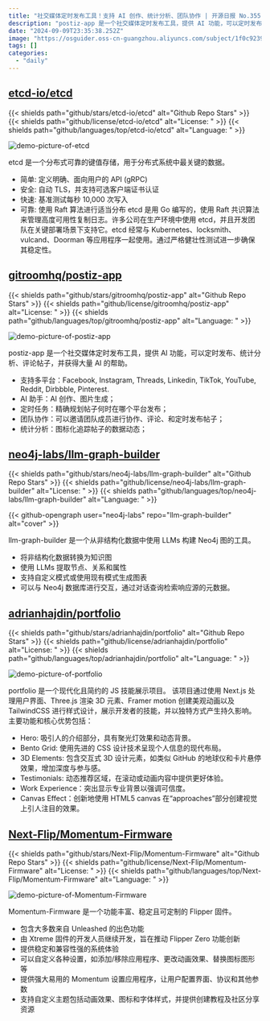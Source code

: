 ```yaml
---
title: "社交媒体定时发布工具！支持 AI 创作、统计分析、团队协作 | 开源日报 No.355"
description: "postiz-app 是一个社交媒体定时发布工具，提供 AI 功能，可以定时发布、统计分析、评论帖子，并获得大量 AI 的帮助。"
date: "2024-09-09T23:35:38.252Z"
image: "https://osguider.oss-cn-guangzhou.aliyuncs.com/subject/1f0c9239d51e67cd1074642cf0449b0c.png"
tags: []
categories:
  - "daily"
---
```


## [etcd-io/etcd](https://github.com/etcd-io/etcd)

{{< shields path="github/stars/etcd-io/etcd" alt="Github Repo Stars" >}} {{< shields path="github/license/etcd-io/etcd" alt="License: " >}} {{< shields path="github/languages/top/etcd-io/etcd" alt="Language: " >}}

![demo-picture-of-etcd](https://static.osguider.com/subject/github/etcd-io/etcd/d665ec9c96d8d772ea5015c7a7ee130c.png)

etcd 是一个分布式可靠的键值存储，用于分布式系统中最关键的数据。

- 简单: 定义明确、面向用户的 API (gRPC)
- 安全: 自动 TLS，并支持可选客户端证书认证
- 快速: 基准测试每秒 10,000 次写入
- 可靠: 使用 Raft 算法进行适当分布
etcd 是用 Go 编写的，使用 Raft 共识算法来管理高度可用性复制日志。许多公司在生产环境中使用 etcd，并且开发团队在关键部署场景下支持它。etcd 经常与 Kubernetes、locksmith、vulcand、Doorman 等应用程序一起使用。通过严格健壮性测试进一步确保其稳定性。
  
## [gitroomhq/postiz-app](https://github.com/gitroomhq/postiz-app)

{{< shields path="github/stars/gitroomhq/postiz-app" alt="Github Repo Stars" >}} {{< shields path="github/license/gitroomhq/postiz-app" alt="License: " >}} {{< shields path="github/languages/top/gitroomhq/postiz-app" alt="Language: " >}}

![demo-picture-of-postiz-app](https://static.osguider.com/subject/github/gitroomhq/postiz-app/c62f38936673966ebef304c675529fa8.gif)

postiz-app 是一个社交媒体定时发布工具，提供 AI 功能，可以定时发布、统计分析、评论帖子，并获得大量 AI 的帮助。

- 支持多平台：Facebook, Instagram, Threads, Linkedin, TikTok, YouTube, Reddit, Dirbbble, Pinterest.
- AI 助手：AI 创作、图片生成；
- 定时任务：精确规划帖子何时在哪个平台发布；
- 团队协作：可以邀请团队成员进行协作、评论、和定时发布帖子；
- 统计分析：图标化追踪帖子的数据动态；
  
## [neo4j-labs/llm-graph-builder](https://github.com/neo4j-labs/llm-graph-builder)

{{< shields path="github/stars/neo4j-labs/llm-graph-builder" alt="Github Repo Stars" >}} {{< shields path="github/license/neo4j-labs/llm-graph-builder" alt="License: " >}} {{< shields path="github/languages/top/neo4j-labs/llm-graph-builder" alt="Language: " >}}

{{< github-opengraph user="neo4j-labs" repo="llm-graph-builder" alt="cover" >}}

llm-graph-builder 是一个从非结构化数据中使用 LLMs 构建 Neo4j 图的工具。

- 将非结构化数据转换为知识图
- 使用 LLMs 提取节点、关系和属性
- 支持自定义模式或使用现有模式生成图表
- 可以与 Neo4j 数据库进行交互，通过对话查询检索响应源的元数据。
  
## [adrianhajdin/portfolio](https://github.com/adrianhajdin/portfolio)

{{< shields path="github/stars/adrianhajdin/portfolio" alt="Github Repo Stars" >}} {{< shields path="github/license/adrianhajdin/portfolio" alt="License: " >}} {{< shields path="github/languages/top/adrianhajdin/portfolio" alt="Language: " >}}

![demo-picture-of-portfolio](https://static.osguider.com/subject/github/adrianhajdin/portfolio/770b14d8ee5ebe16066549d9a439df6e.png)

portfolio 是一个现代化且简约的 JS 技能展示项目。
该项目通过使用 Next.js 处理用户界面、Three.js 渲染 3D 元素、Framer motion 创建美观动画以及 TailwindCSS 进行样式设计，展示开发者的技能，并以独特方式产生持久影响。
主要功能和核心优势包括：

- Hero: 吸引人的介绍部分，具有聚光灯效果和动态背景。
- Bento Grid: 使用先进的 CSS 设计技术呈现个人信息的现代布局。
- 3D Elements: 包含交互式 3D 设计元素，如类似 GitHub 的地球仪和卡片悬停效果，增加深度与参与感。
- Testimonials: 动态推荐区域，在滚动或动画内容中提供更好体验。
- Work Experience：突出显示专业背景以强调可信度。
- Canvas Effect：创新地使用 HTML5 canvas 在“approaches”部分创建视觉上引人注目的效果。
  
## [Next-Flip/Momentum-Firmware](https://github.com/Next-Flip/Momentum-Firmware)

{{< shields path="github/stars/Next-Flip/Momentum-Firmware" alt="Github Repo Stars" >}} {{< shields path="github/license/Next-Flip/Momentum-Firmware" alt="License: " >}} {{< shields path="github/languages/top/Next-Flip/Momentum-Firmware" alt="Language: " >}}

![demo-picture-of-Momentum-Firmware](https://static.osguider.com/subject/github/Next-Flip/Momentum-Firmware/988cdc7b7e7e89f29cc39d40475ea502.png)

Momentum-Firmware 是一个功能丰富、稳定且可定制的 Flipper 固件。

- 包含大多数来自 Unleashed 的出色功能
- 由 Xtreme 固件的开发人员继续开发，旨在推动 Flipper Zero 功能创新
- 提供稳定和兼容性强的系统体验
- 可以自定义各种设置，如添加/移除应用程序、更改动画效果、替换图标图形等
- 提供强大易用的 Momentum 设置应用程序，让用户配置界面、协议和其他参数
- 支持自定义主题包括动画效果、图标和字体样式，并提供创建教程及社区分享资源
  
